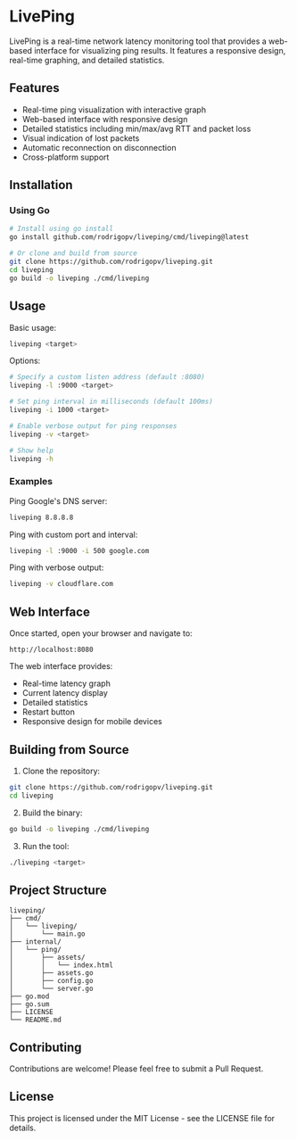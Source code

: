 # LivePing

LivePing is a real-time network latency monitoring tool that provides a web-based interface for visualizing ping results. It features a responsive design, real-time graphing, and detailed statistics.

## Features

- Real-time ping visualization with interactive graph
- Web-based interface with responsive design
- Detailed statistics including min/max/avg RTT and packet loss
- Visual indication of lost packets
- Automatic reconnection on disconnection
- Cross-platform support

## Installation

### Using Go

```bash
# Install using go install
go install github.com/rodrigopv/liveping/cmd/liveping@latest

# Or clone and build from source
git clone https://github.com/rodrigopv/liveping.git
cd liveping
go build -o liveping ./cmd/liveping
```

## Usage

Basic usage:
```bash
liveping <target>
```

Options:
```bash
# Specify a custom listen address (default :8080)
liveping -l :9000 <target>

# Set ping interval in milliseconds (default 100ms)
liveping -i 1000 <target>

# Enable verbose output for ping responses
liveping -v <target>

# Show help
liveping -h
```

### Examples

Ping Google's DNS server:
```bash
liveping 8.8.8.8
```

Ping with custom port and interval:
```bash
liveping -l :9000 -i 500 google.com
```

Ping with verbose output:
```bash
liveping -v cloudflare.com
```

## Web Interface

Once started, open your browser and navigate to:
```
http://localhost:8080
```

The web interface provides:
- Real-time latency graph
- Current latency display
- Detailed statistics
- Restart button
- Responsive design for mobile devices

## Building from Source

1. Clone the repository:
```bash
git clone https://github.com/rodrigopv/liveping.git
cd liveping
```

2. Build the binary:
```bash
go build -o liveping ./cmd/liveping
```

3. Run the tool:
```bash
./liveping <target>
```

## Project Structure

```
liveping/
├── cmd/
│   └── liveping/
│       └── main.go
├── internal/
│   └── ping/
│       ├── assets/
│       │   └── index.html
│       ├── assets.go
│       ├── config.go
│       └── server.go
├── go.mod
├── go.sum
├── LICENSE
└── README.md
```

## Contributing

Contributions are welcome! Please feel free to submit a Pull Request.

## License

This project is licensed under the MIT License - see the LICENSE file for details. 